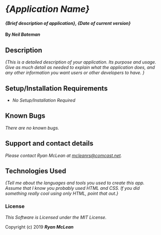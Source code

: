 # _{Application Name}_

#### _{Brief description of application}, {Date of current version}_

#### By _**Neil Bateman**_

## Description

_{This is a detailed description of your application. Its purpose and usage.  Give as much detail as needed to explain what the application does, and any other information you want users or other developers to have. }_

## Setup/Installation Requirements

* _No Setup/Installation Required_


## Known Bugs

_There are no known bugs._

## Support and contact details

_Please contact Ryan McLean at mcleanrs@comcast.net._

## Technologies Used

_{Tell me about the languages and tools you used to create this app. Assume that I know you probably used HTML and CSS. If you did something really cool using only HTML, point that out.}_

### License

*This Software is Licensed under the MIT License.*

Copyright (c) 2019 **_Ryan McLean_**
